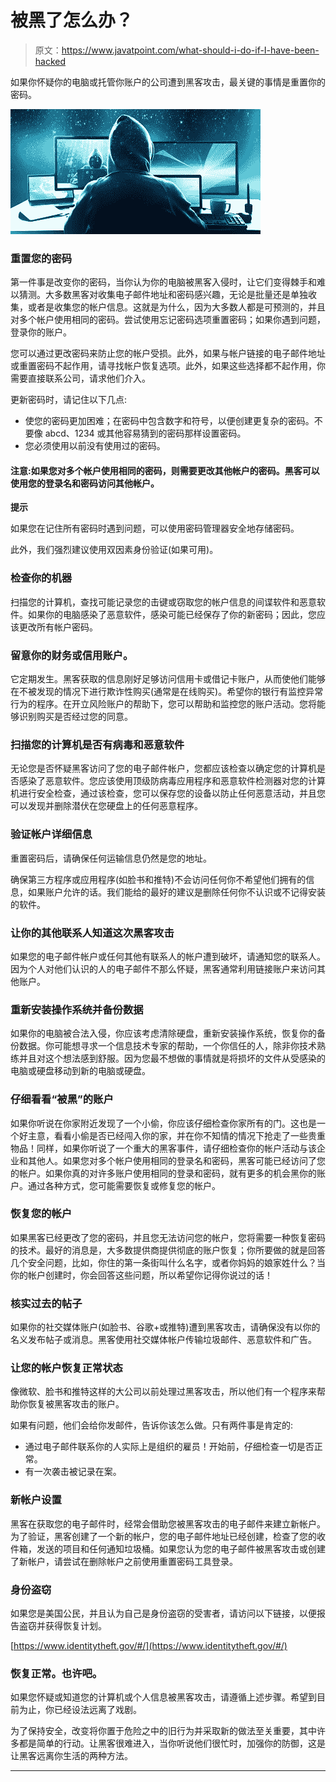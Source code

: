 # 被黑了怎么办？

> 原文：<https://www.javatpoint.com/what-should-i-do-if-I-have-been-hacked>

如果你怀疑你的电脑或托管你账户的公司遭到黑客攻击，最关键的事情是重置你的密码。

![What should I do if I've been hacked](img/e891dfc628b8cdd1ebbd8251874b5965.png)

### 重置您的密码

第一件事是改变你的密码，当你认为你的电脑被黑客入侵时，让它们变得棘手和难以猜测。大多数黑客对收集电子邮件地址和密码感兴趣，无论是批量还是单独收集，或者是收集您的帐户信息。这就是为什么，因为大多数人都是可预测的，并且对多个帐户使用相同的密码。尝试使用忘记密码选项重置密码；如果你遇到问题，登录你的账户。

您可以通过更改密码来防止您的帐户受损。此外，如果与帐户链接的电子邮件地址或重置密码不起作用，请寻找帐户恢复选项。此外，如果这些选择都不起作用，你需要直接联系公司，请求他们介入。

更新密码时，请记住以下几点:

*   使您的密码更加困难；在密码中包含数字和符号，以便创建更复杂的密码。不要像 abcd、1234 或其他容易猜到的密码那样设置密码。
*   您必须使用以前没有使用过的密码。

#### 注意:如果您对多个帐户使用相同的密码，则需要更改其他帐户的密码。黑客可以使用您的登录名和密码访问其他帐户。

**提示**

如果您在记住所有密码时遇到问题，可以使用密码管理器安全地存储密码。

此外，我们强烈建议使用双因素身份验证(如果可用)。

### 检查你的机器

扫描您的计算机，查找可能记录您的击键或窃取您的帐户信息的间谍软件和恶意软件。如果你的电脑感染了恶意软件，感染可能已经保存了你的新密码；因此，您应该更改所有帐户密码。

### 留意你的财务或信用账户。

它定期发生。黑客获取的信息刚好足够访问信用卡或借记卡账户，从而使他们能够在不被发现的情况下进行欺诈性购买(通常是在线购买)。希望你的银行有监控异常行为的程序。在开立风险账户的帮助下，您可以帮助和监控您的账户活动。您将能够识别购买是否经过您的同意。

### 扫描您的计算机是否有病毒和恶意软件

无论您是否怀疑黑客访问了您的电子邮件帐户，您都应该检查以确定您的计算机是否感染了恶意软件。您应该使用顶级防病毒应用程序和恶意软件检测器对您的计算机进行安全检查，通过该检查，您可以保存您的设备以防止任何恶意活动，并且您可以发现并删除潜伏在您硬盘上的任何恶意程序。

### 验证帐户详细信息

重置密码后，请确保任何运输信息仍然是您的地址。

确保第三方程序或应用程序(如脸书和推特)不会访问任何你不希望他们拥有的信息，如果账户允许的话。我们能给的最好的建议是删除任何你不认识或不记得安装的软件。

### 让你的其他联系人知道这次黑客攻击

如果您的电子邮件帐户或任何其他有联系人的帐户遭到破坏，请通知您的联系人。因为个人对他们认识的人的电子邮件不那么怀疑，黑客通常利用链接账户来访问其他账户。

### 重新安装操作系统并备份数据

如果你的电脑被合法入侵，你应该考虑清除硬盘，重新安装操作系统，恢复你的备份数据。你可能想寻求一个信息技术专家的帮助，一个你信任的人，除非你技术熟练并且对这个想法感到舒服。因为您最不想做的事情就是将损坏的文件从受感染的电脑或硬盘移动到新的电脑或硬盘。

### 仔细看看“被黑”的账户

如果你听说在你家附近发现了一个小偷，你应该仔细检查你家所有的门。这也是一个好主意，看看小偷是否已经闯入你的家，并在你不知情的情况下抢走了一些贵重物品！同样，如果你听说了一个重大的黑客事件，请仔细检查你的帐户活动与该企业和其他人。如果您对多个帐户使用相同的登录名和密码，黑客可能已经访问了您的帐户。如果你真的对许多账户使用相同的登录和密码，就有更多的机会黑你的账户。通过各种方式，您可能需要恢复或修复您的帐户。

### 恢复您的帐户

如果黑客已经更改了您的密码，并且您无法访问您的帐户，您将需要一种恢复密码的技术。最好的消息是，大多数提供商提供彻底的账户恢复；你所要做的就是回答几个安全问题，比如，你住的第一条街叫什么名字，或者你妈妈的娘家姓什么？当你的帐户创建时，你会回答这些问题，所以希望你记得你说过的话！

### 核实过去的帖子

如果你的社交媒体账户(如脸书、谷歌+或推特)遭到黑客攻击，请确保没有以你的名义发布帖子或消息。黑客使用社交媒体帐户传输垃圾邮件、恶意软件和广告。

### 让您的帐户恢复正常状态

像微软、脸书和推特这样的大公司以前处理过黑客攻击，所以他们有一个程序来帮助你恢复被黑客攻击的账户。

如果有问题，他们会给你发邮件，告诉你该怎么做。只有两件事是肯定的:

*   通过电子邮件联系你的人实际上是组织的雇员！开始前，仔细检查一切是否正常。
*   有一次袭击被记录在案。

### 新帐户设置

黑客在获取您的电子邮件时，经常会借助您被黑客攻击的电子邮件来建立新帐户。为了验证，黑客创建了一个新的帐户，您的电子邮件地址已经创建，检查了您的收件箱，发送的项目和任何通知垃圾桶。如果您认为您的电子邮件被黑客攻击或创建了新帐户，请尝试在删除帐户之前使用重置密码工具登录。

### 身份盗窃

如果您是美国公民，并且认为自己是身份盗窃的受害者，请访问以下链接，以便报告盗窃并获得恢复计划。

[https://www.identitytheft.gov/#/](https://www.identitytheft.gov/#/)

### 恢复正常。也许吧。

如果您怀疑或知道您的计算机或个人信息被黑客攻击，请遵循上述步骤。希望到目前为止，你已经设法远离了戏剧。

为了保持安全，改变将你置于危险之中的旧行为并采取新的做法至关重要，其中许多都是简单的行动。让黑客很难进入，当你听说他们很忙时，加强你的防御，这是让黑客远离你生活的两种方法。

* * *